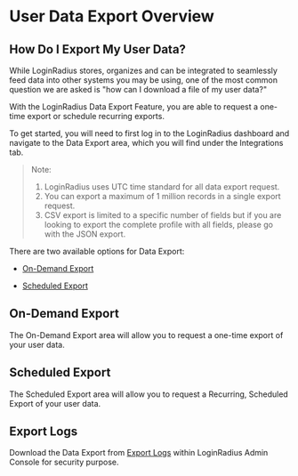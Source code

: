 
# User Data Export Overview


## How Do I Export My User Data?

While LoginRadius stores, organizes and can be integrated to seamlessly feed data into other systems you may be using, one of the most common question we are asked is "how can I download a file of my user data?"

  
With the LoginRadius Data Export Feature, you are able to request a one-time export or schedule recurring exports.

  
To get started, you will need to first log in to the LoginRadius dashboard and navigate to the Data Export area, which you will find under the Integrations tab.

> Note: 
> 1.  LoginRadius uses UTC time standard for all data export request.
> 2.  You can export a maximum of 1 million records in a single export request.
> 3.  CSV export is limited to a specific number of fields but if you are looking to export the complete profile with all fields, please go with the JSON export.
    

There are two available options for Data Export:

- [On-Demand Export](https://www.loginradius.com/docs/integrations/user-data-export/on-demand-export/)

- [Scheduled Export](https://www.loginradius.com/docs/integrations/user-data-export/scheduled-export/)
    

## On-Demand Export

The On-Demand Export area will allow you to request a one-time export of your user data.

## Scheduled Export

The Scheduled Export area will allow you to request a Recurring, Scheduled Export of your user data.

## Export Logs

Download the Data Export from [Export Logs](https://www.loginradius.com/docs/integrations/user-data-export/export-logs/) within LoginRadius Admin Console for security purpose.
